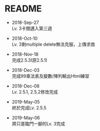 # README

* 2018-Sep-27  
  Lv. 3卡關邁入第三週  

* 2018-Oct-10  
  Lv. 3剩multiple delete無法克服，上傳求救  

* 2018-Nov-18  
  完成2.5.3(原2.5.1)  

* 2018-Dec-03  
  完成99乘法表及變數/陣列輸出Html練習    

* 2018-Dec-08  
  Lv. 2.5.1, 2.5.2修改完成  

* 2019-May-05  
  終於完成Lv. 2.5.5  

* 2019-May-06  
  將只差臨門一腳的Lv. 3完成  
